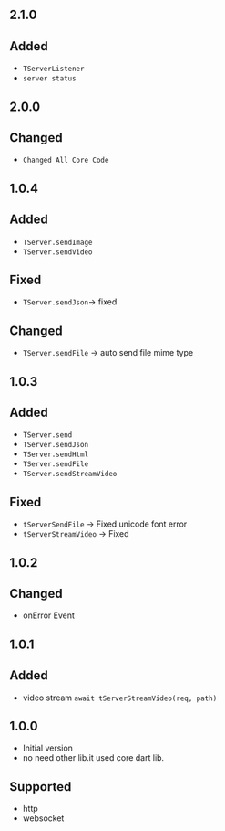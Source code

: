 ## 2.1.0

## Added

- `TServerListener`
- `server status`

## 2.0.0

## Changed

- `Changed All Core Code`

## 1.0.4

## Added

- `TServer.sendImage`
- `TServer.sendVideo`

## Fixed

- `TServer.sendJson`-> fixed

## Changed

- `TServer.sendFile` -> auto send file mime type

## 1.0.3

## Added

- `TServer.send`
- `TServer.sendJson`
- `TServer.sendHtml`
- `TServer.sendFile`
- `TServer.sendStreamVideo`

## Fixed

- `tServerSendFile` -> Fixed unicode font error
- `tServerStreamVideo` -> Fixed

## 1.0.2

## Changed

- onError Event

## 1.0.1

## Added

- video stream `await tServerStreamVideo(req, path)`

## 1.0.0

- Initial version
- no need other lib.it used core dart lib.

## Supported

- http
- websocket
